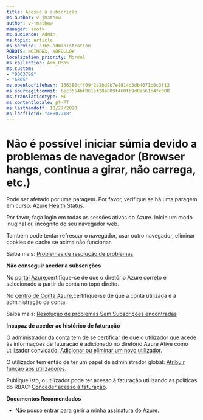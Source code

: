 ```yaml
---
title: Acesso à subscrição
ms.author: v-jmathew
author: v-jmathew
manager: scotv
ms.audience: Admin
ms.topic: article
ms.service: o365-administration
ROBOTS: NOINDEX, NOFOLLOW
localization_priority: Normal
ms.collection: Adm_O365
ms.custom:
- "9003799"
- "6805"
ms.openlocfilehash: 166380cff09f2a2bd9b7e8914d5db4071b6c3f12
ms.sourcegitcommit: bec3554bf061ef28a009f460fb9d0a661b4fc008
ms.translationtype: MT
ms.contentlocale: pt-PT
ms.lasthandoff: 10/27/2020
ms.locfileid: "48807718"
---
```

# <a name="unable-to-sign-in-azure-due-to-browser-issues-browser-hangs-keeps-spinning-does-not-load-etc"></a>Não é possível iniciar súmia devido a problemas de navegador (Browser hangs, continua a girar, não carrega, etc.)

Pode ser afetado por uma paragem. Por favor, verifique se há uma paragem em curso: [Azure Health Status](https://status.azure.com/status/history/).

Por favor, faça login em todas as sessões ativas do Azure. Inicie um modo inuginal ou incógnito do seu navegador web.

Também pode tentar refrescar o navegador, usar outro navegador, eliminar cookies de cache se acima não funcionar.

Saiba mais: [Problemas de resolução de problemas](https://support.microsoft.com/help/4042961/troubleshoot-why-you-can-t-sign-in-to-manage-your-azure-subscription)

**Não conseguir aceder a subscrições**

No [portal Azure,](https://portal.azure.com/)certifique-se de que o diretório Azure correto é selecionado a partir da conta no topo direito.

No [centro de Conta Azure,](https://account.windowsazure.com/Subscriptions)certifique-se de que a conta utilizada é a administração da conta.

Saiba mais: [Resolução de problemas Sem Subscrições encontradas](https://docs.microsoft.com/azure/billing/billing-no-subscriptions-found?WT.mc_id=Portal-Microsoft_Azure_Support)

**Incapaz de aceder ao histórico de faturação**

O administrador da conta tem de se certificar de que o utilizador que acede às informações de faturação é adicionado no diretório Azure Ative como utilizador convidado: [Adicionar ou eliminar um novo utilizador](https://docs.microsoft.com/azure/active-directory/fundamentals/add-users-azure-active-directory?WT.mc_id=Portal-Microsoft_Azure_Support).

O utilizador tem então de ter um papel de administrador global: [Atribuir função aos utilizadores](https://docs.microsoft.com/azure/active-directory/fundamentals/active-directory-users-assign-role-azure-portal?WT.mc_id=Portal-Microsoft_Azure_Support).

Publique isto, o utilizador pode ter acesso à faturação utilizando as políticas do RBAC: [Conceder acesso à faturação](https://docs.microsoft.com/azure/billing/billing-manage-access?WT.mc_id=Portal-Microsoft_Azure_Support).

**Documentos Recomendados**

-   [Não posso entrar para gerir a minha assinatura do Azure.](https://docs.microsoft.com/azure/billing-cannot-login-subscription?WT.mc_id=Portal-Microsoft_Azure_Support)